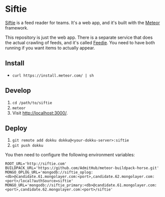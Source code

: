 Siftie
======

[Siftie](https://siftie.com) is a feed reader for teams. It's a web app, and
it's built with the [Meteor](https://www.meteor.com/) framework.

This repository is just the web app. There is a separate service that does the
actual crawling of feeds, and it's called [Feedie](https://github.com/nicksergeant/feedie).
You need to have both running if you want items to actually appear.

Install
-------

- `curl https://install.meteor.com/ | sh`

Develop
-------

1. `cd /path/to/siftie`
2. `meteor`
3. Visit [http://localhost:3000/](http://localhost:3000/).

Deploy
------

1. `git remote add dokku dokku@<your-dokku-server>:siftie`
2. `git push dokku`

You then need to configure the following environment variables:

```
ROOT_URL='http://siftie.com'
BUILDPACK_URL='https://github.com/AdmitHub/meteor-buildpack-horse.git'
MONGO_OPLOG_URL='mongodb://siftie_oplog:<db>@candidate.61.mongolayer.com:<port>,candidate.62.mongolayer.com:<port>/local?authSource=siftie'
MONGO_URL='mongodb://siftie_primary:<db>@candidate.61.mongolayer.com:<port>,candidate.62.mongolayer.com:<port>/siftie'
```
